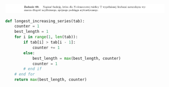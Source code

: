 ![Zadanie 69](../../srt/zbior_zadan/69.png)
```python
def longest_increasing_series(tab):
    counter = 1
    best_length = 1
    for i in range(1, len(tab)):
        if tab[i] > tab[i - 1]:
            counter += 1
        else:
            best_length = max(best_length, counter)
            counter = 1
        # end if
    # end for
    return max(best_length, counter)



```